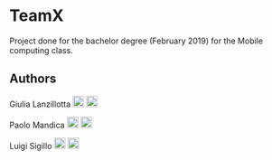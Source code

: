 # TeamX
Project done for the bachelor degree (February 2019) for the Mobile computing class.
## Authors

Giulia Lanzillotta [<img src="https://cdn4.iconfinder.com/data/icons/social-messaging-ui-color-shapes-2-free/128/social-linkedin-circle-512.png" width="20" height="20">](https://www.linkedin.com/in/giulia-l-0aab3186/) [<img src="https://upload.wikimedia.org/wikipedia/commons/9/91/Octicons-mark-github.svg" width="20" height="20">](https://github.com/GiuliaLanzillotta)

Paolo Mandica [<img src="https://cdn4.iconfinder.com/data/icons/social-messaging-ui-color-shapes-2-free/128/social-linkedin-circle-512.png" width="20" height="20">](https://www.linkedin.com/in/paolo-mandica)
[<img src="https://upload.wikimedia.org/wikipedia/commons/9/91/Octicons-mark-github.svg" width="20" height="20">](https://github.com/paolomandica)

Luigi Sigillo [<img src="https://cdn4.iconfinder.com/data/icons/social-messaging-ui-color-shapes-2-free/128/social-linkedin-circle-512.png" width="20" height="20">](https://www.linkedin.com/in/luigi-sigillo)
[<img src="https://upload.wikimedia.org/wikipedia/commons/9/91/Octicons-mark-github.svg" width="20" height="20">](https://github.com/LuigiSigillo/)

